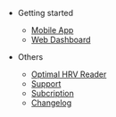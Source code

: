- Getting started

  - [Mobile App](mobile-app.md)
  - [Web Dashboard](web-dashboard.md)

- Others
  - [Optimal HRV Reader](./Others/user-manual.md)
  - [Support](./Others/support.md)
  - [Subcription](subscription.md)
  - [Changelog](changelog.md)